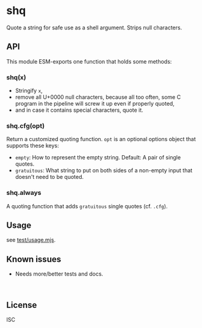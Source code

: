 ﻿
<!--#echo json="package.json" key="name" underline="=" -->
shq
===
<!--/#echo -->

<!--#echo json="package.json" key="description" -->
Quote a string for safe use as a shell argument. Strips null characters.
<!--/#echo -->


API
---

This module ESM-exports one function that holds some methods:

### shq(x)

* Stringify `x`,
* remove all U+0000 null characters, because all too often, some C program
  in the pipeline will screw it up even if properly quoted,
* and in case it contains special characters, quote it.



### shq.cfg(opt)

Return a customized quoting function.
`opt` is an optional options object that supports these keys:

* `empty`: How to represent the empty string. Default: A pair of single quotes.
* `gratuitous`: What string to put on both sides of a non-empty input that
  doesn't need to be quoted.



### shq.always

A quoting function that adds `gratuitous` single quotes (cf. `.cfg`).







Usage
-----

see [test/usage.mjs](test/usage.mjs).


<!--#toc stop="scan" -->



Known issues
------------

* Needs more/better tests and docs.




&nbsp;


License
-------
<!--#echo json="package.json" key=".license" -->
ISC
<!--/#echo -->
